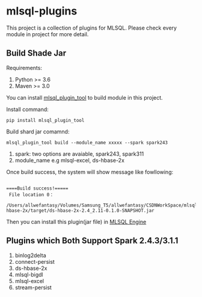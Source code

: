 # mlsql-plugins

This project is a collection of plugins for MLSQL.
Please check every module in project for more detail.

## Build Shade Jar

Requirements:

1. Python >= 3.6
2. Maven >= 3.0

You can install [mlsql_plugin_tool](https://github.com/allwefantasy/mlsql_plugin_tool) to build module in this project.

Install command:

```
pip install mlsql_plugin_tool
```

Build shard jar comamnd:

```
mlsql_plugin_tool build --module_name xxxxx --spark spark243
```

1. spark: two options are avaiable, spark243, spark311
2. module_name e.g mlsql-excel, ds-hbase-2x

Once build success, the system will show message like fowllowing:

```

====Build success!=====
 File location 0：
 /Users/allwefantasy/Volumes/Samsung_T5/allwefantasy/CSDNWorkSpace/mlsqlplugins/ds-hbase-2x/target/ds-hbase-2x-2.4_2.11-0.1.0-SNAPSHOT.jar

```

Then you can install this plugin(jar file) in [MLSQL Engine](https://docs.mlsql.tech/mlsql-stack/plugin/offline_install.html)

## Plugins which Both Support Spark 2.4.3/3.1.1

1. binlog2delta
2. connect-persist
3. ds-hbase-2x
4. mlsql-bigdl
5. mlsql-excel
6. stream-persist